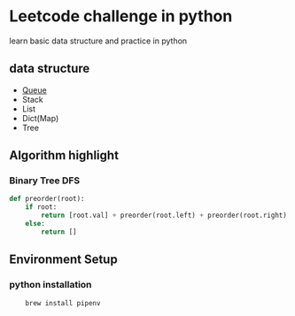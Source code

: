 # Leetcode challenge in python
learn basic data structure and practice in python

## data structure 
* [Queue](https://docs.python.org/3/library/queue.html)
* Stack
* List
* Dict(Map)
* Tree

## Algorithm highlight
### Binary Tree DFS
```python
def preorder(root):
    if root:
        return [root.val] + preorder(root.left) + preorder(root.right)
    else:
        return []
```

## Environment Setup
### python installation
```zsh
    brew install pipenv
```
